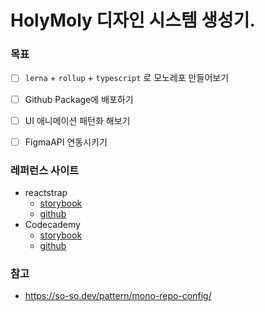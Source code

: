 # HolyMoly 디자인 시스템 생성기.

### 목표
- [ ] `lerna` + `rollup` + `typescript` 로 모노레포 만들어보기
- [ ] Github Package에 배포하기
- [ ] UI 애니메이션 패턴화 해보기
- [ ] FigmaAPI 연동시키기


### 레퍼런스 사이트
- reactstrap
    - [storybook](https://reactstrap.github.io/?path=/docs/components-forms--input)
    - [github](https://github.com/reactstrap/reactstrap)
- Codecademy
    - [storybook](https://gamut.codecademy.com/?path=/docs/foundations-colormode--page)
    - [github](https://github.com/Codecademy/gamut)

### 참고
- https://so-so.dev/pattern/mono-repo-config/